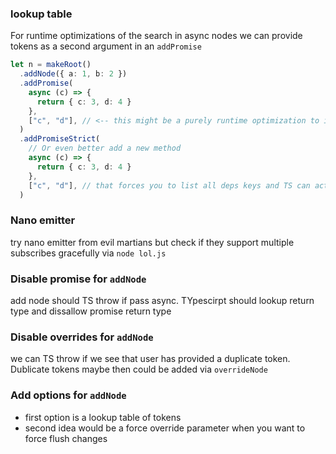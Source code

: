 ### lookup table

For runtime optimizations of the search in async nodes we can provide tokens as a second argument in an `addPromise `

```ts
let n = makeRoot()
  .addNode({ a: 1, b: 2 })
  .addPromise(
    async (c) => {
      return { c: 3, d: 4 }
    },
    ["c", "d"], // <-- this might be a purely runtime optimization to index the lookup and make code even more lazy
  )
  .addPromiseStrict(
    // Or even better add a new method
    async (c) => {
      return { c: 3, d: 4 }
    },
    ["c", "d"], // that forces you to list all deps keys and TS can actually check it!!!
  )
```

### Nano emitter

try nano emitter from evil martians but check if they support multiple subscribes gracefully via `node lol.js`

### Disable promise for `addNode`

add node should TS throw if pass async. TYpescirpt should lookup return type and dissallow promise return type

### Disable overrides for `addNode`

we can TS throw if we see that user has provided a duplicate token.
Dublicate tokens maybe then could be added via `overrideNode`

### Add options for `addNode`

- first option is a lookup table of tokens
- second idea would be a force override parameter when you want to force flush changes

